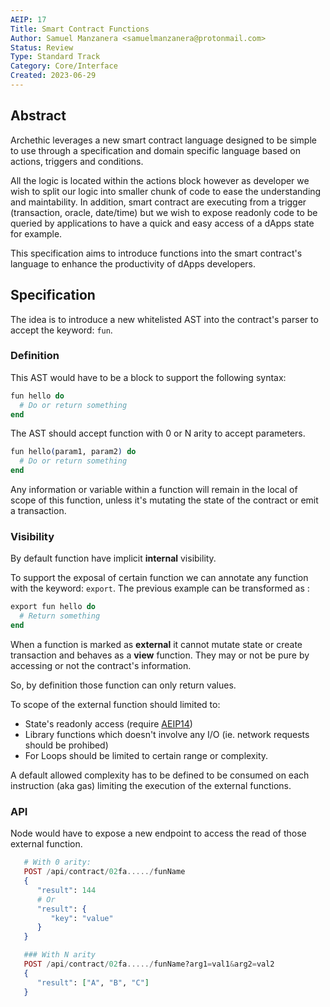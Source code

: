 ```yaml
---
AEIP: 17
Title: Smart Contract Functions
Author: Samuel Manzanera <samuelmanzanera@protonmail.com>
Status: Review
Type: Standard Track
Category: Core/Interface
Created: 2023-06-29
---
```


## Abstract

Archethic leverages a new smart contract language designed to be simple to use through a specification and domain specific language based on actions, triggers and conditions.

All the logic is located within the actions block however as developer we wish to split our logic into smaller chunk of code to ease the understanding and maintability.
In addition, smart contract are executing from a trigger (transaction, oracle, date/time) but we wish to expose readonly code to be queried by applications to have a quick and easy access of a dApps state for example.

This specification aims to introduce functions into the smart contract's language to enhance the productivity of dApps developers.

## Specification

The idea is to introduce a new whitelisted AST into the contract's parser to accept the keyword: `fun`.

### Definition

This AST would have to be a block to support the following syntax:
```elixir
fun hello do
  # Do or return something
end
```

The AST should accept function with 0 or N arity to accept parameters.

```elixir
fun hello(param1, param2) do
  # Do or return something
end
```

Any information or variable within a function will remain in the local of scope of this function, unless it's mutating the state of the contract or emit a transaction.

### Visibility

By default function have implicit **internal** visibility.

To support the exposal of certain function we can annotate any function with the keyword: `export`.
The previous example can be transformed as :
```elixir
export fun hello do
  # Return something
end
```

When a function is marked as **external** it cannot mutate state or create transaction and behaves as a **view** function. 
They may or not be pure by accessing or not the contract's information.

So, by definition those function can only return values.

To scope of the external function should limited to:
- State's readonly access (require [AEIP14](/AEIP-14.md))
- Library functions which doesn't involve any I/O (ie. network requests should be prohibed)
- For Loops should be limited to certain range or complexity. 

A default allowed complexity has to be defined to be consumed on each instruction (aka gas) limiting the execution of the external functions.

### API

Node would have to expose a new endpoint to access the read of those external function.
```elixir
   # With 0 arity: 
   POST /api/contract/02fa...../funName
   {
      "result": 144
      # Or
      "result": {
         "key": "value"
      }
   }

   ### With N arity
   POST /api/contract/02fa...../funName?arg1=val1&arg2=val2
   {
      "result": ["A", "B", "C"]
   }
```


